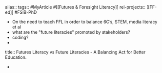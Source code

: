 alias::
tags:: #MyArticle #[[Futures & Foresight Literacy]]
rel-projects:: [[FF-ed]] #FSIB-PhD

- On the need to teach FFL in order to balance 6C’s, STEM, media literacy et al
- what are the "future literacies" promoted by stakeholders?
- coding?
-
title:: Futures Literacy vs Future Literacies - A Balancing Act for Better Education.

-
